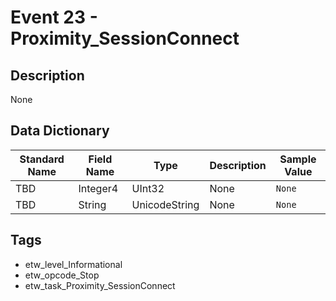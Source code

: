 # Event 23 - Proximity_SessionConnect

## Description
None

## Data Dictionary
|Standard Name|Field Name|Type|Description|Sample Value|
|---|---|---|---|---|
|TBD|Integer4|UInt32|None|`None`|
|TBD|String|UnicodeString|None|`None`|

## Tags
* etw_level_Informational
* etw_opcode_Stop
* etw_task_Proximity_SessionConnect